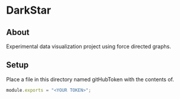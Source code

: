# DarkStar


## About

Experimental data visualization project using force directed graphs.


## Setup

Place a file in this directory named gitHubToken with the contents of.
```javascript
module.exports = "<YOUR TOKEN>";
```

